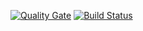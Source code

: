 [![Quality Gate](http://175.32.32.191:59000/api/badges/gate?key=MyConsoleApp)](http://175.32.32.191:59000/dashboard/index/MyConsoleApp)
[![Build Status](http://175.32.32.191:18080/buildStatus/icon?job=RolfsOrg/ConsoleApp1/cicd)](http://175.32.32.191:18080/job/RolfsOrg/job/ConsoleApp1/job/cicd/)
